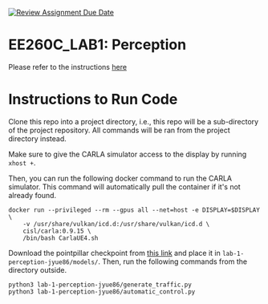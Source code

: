 [![Review Assignment Due Date](https://classroom.github.com/assets/deadline-readme-button-22041afd0340ce965d47ae6ef1cefeee28c7c493a6346c4f15d667ab976d596c.svg)](https://classroom.github.com/a/w3FoW0fO)
# EE260C_LAB1: Perception

Please refer to the instructions [here](https://docs.google.com/document/d/1BvQ9ztEvxDwsHv-RWEy2EOA7kdAonzdkbJIuQSB1nJI/edit?usp=sharing)


# Instructions to Run Code
Clone this repo into a project directory, i.e., this repo will be a sub-directory of the project repository. All commands
will be ran from the project directory instead.

Make sure to give the CARLA simulator access to the display by running `xhost +`.

Then, you can run the following docker command to run the CARLA simulator. This command will automatically pull the container if it's not already found.
```
docker run --privileged --rm --gpus all --net=host -e DISPLAY=$DISPLAY \
    -v /usr/share/vulkan/icd.d:/usr/share/vulkan/icd.d \
    cisl/carla:0.9.15 \
    /bin/bash CarlaUE4.sh
```

Download the pointpillar checkpoint from [this link](https://drive.google.com/file/d/17bmTi0j1stt2iDcHchbGlZ4MuZsu3kek/view?usp=sharing) and place it in `lab-1-perception-jyue86/models/`. Then, run the following commands from the directory outside.

```
python3 lab-1-perception-jyue86/generate_traffic.py
python3 lab-1-perception-jyue86/automatic_control.py
```